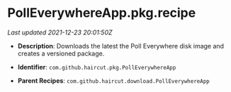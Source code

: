 # PollEverywhereApp.pkg.recipe

_Last updated 2021-12-23 20:01:50Z_

- **Description**: Downloads the latest the Poll Everywhere disk image and creates a versioned package.

- **Identifier**: `com.github.haircut.pkg.PollEverywhereApp`

- **Parent Recipes**: `com.github.haircut.download.PollEverywhereApp`
